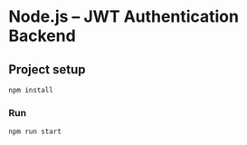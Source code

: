 # Node.js – JWT Authentication Backend

## Project setup
```
npm install
```

### Run
```
npm run start
```
